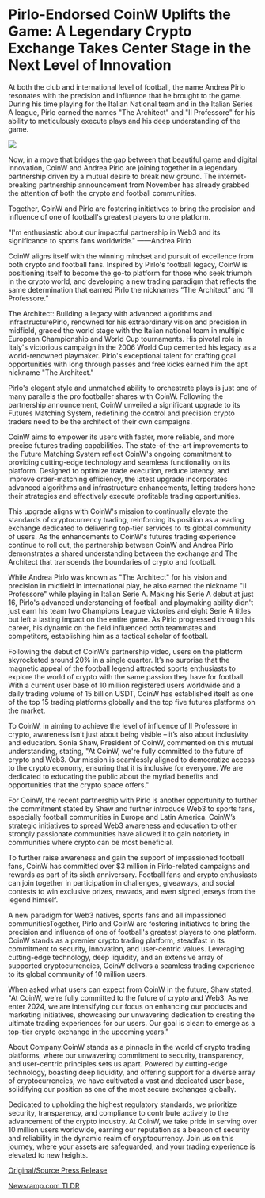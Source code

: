 # Pirlo-Endorsed CoinW Uplifts the Game: A Legendary Crypto Exchange Takes Center Stage in the Next Level of Innovation

At both the club and international level of football, the name Andrea Pirlo resonates with the precision and influence that he brought to the game. During his time playing for the Italian National team and in the Italian Series A league, Pirlo earned the names "The Architect" and "Il Professore" for his ability to meticulously execute plays and his deep understanding of the game.

![](https://api.blockchainwire.io/uploads/Proleoio/editor_image/73e52739-598d-4c34-ba6f-45b36ac9c542.png)

Now, in a move that bridges the gap between that beautiful game and digital innovation, CoinW and Andrea Pirlo are joining together in a legendary partnership driven by a mutual desire to break new ground. The internet-breaking partnership announcement from November has already grabbed the attention of both the crypto and football communities.

Together, CoinW and Pirlo are fostering initiatives to bring the precision and influence of one of football's greatest players to one platform.

"I'm enthusiastic about our impactful partnership in Web3 and its significance to sports fans worldwide." ——Andrea Pirlo

CoinW aligns itself with the winning mindset and pursuit of excellence from both crypto and football fans. Inspired by Pirlo's football legacy, CoinW is positioning itself to become the go-to platform for those who seek triumph in the crypto world, and developing a new trading paradigm that reflects the same determination that earned Pirlo the nicknames “The Architect” and “Il Professore.”

The Architect: Building a legacy with advanced algorithms and infrastructurePirlo, renowned for his extraordinary vision and precision in midfield, graced the world stage with the Italian national team in multiple European Championship and World Cup tournaments. His pivotal role in Italy's victorious campaign in the 2006 World Cup cemented his legacy as a world-renowned playmaker. Pirlo's exceptional talent for crafting goal opportunities with long through passes and free kicks earned him the apt nickname "The Architect."

Pirlo's elegant style and unmatched ability to orchestrate plays is just one of many parallels the pro footballer shares with CoinW. Following the partnership announcement, CoinW unveiled a significant upgrade to its Futures Matching System, redefining the control and precision crypto traders need to be the architect of their own campaigns.

CoinW aims to empower its users with faster, more reliable, and more precise futures trading capabilities. The state-of-the-art improvements to the Future Matching System reflect CoinW's ongoing commitment to providing cutting-edge technology and seamless functionality on its platform. Designed to optimize trade execution, reduce latency, and improve order-matching efficiency, the latest upgrade incorporates advanced algorithms and infrastructure enhancements, letting traders hone their strategies and effectively execute profitable trading opportunities.

This upgrade aligns with CoinW's mission to continually elevate the standards of cryptocurrency trading, reinforcing its position as a leading exchange dedicated to delivering top-tier services to its global community of users. As the enhancements to CoinW's futures trading experience continue to roll out, the partnership between CoinW and Andrea Pirlo demonstrates a shared understanding between the exchange and The Architect that transcends the boundaries of crypto and football.

While Andrea Pirlo was known as "The Architect" for his vision and precision in midfield in international play, he also earned the nickname "Il Professore" while playing in Italian Serie A. Making his Serie A debut at just 16, Pirlo's advanced understanding of football and playmaking ability didn't just earn his team two Champions League victories and eight Serie A titles but left a lasting impact on the entire game. As Pirlo progressed through his career, his dynamic on the field influenced both teammates and competitors, establishing him as a tactical scholar of football.

Following the debut of CoinW’s partnership video, users on the platform skyrocketed around 20% in a single quarter. It’s no surprise that the magnetic appeal of the football legend attracted sports enthusiasts to explore the world of crypto with the same passion they have for football. With a current user base of 10 million registered users worldwide and a daily trading volume of 15 billion USDT, CoinW has established itself as one of the top 15 trading platforms globally and the top five futures platforms on the market.

To CoinW, in aiming to achieve the level of influence of Il Professore in crypto, awareness isn’t just about being visible – it’s also about inclusivity and education. Sonia Shaw, President of CoinW, commented on this mutual understanding, stating, "At CoinW, we're fully committed to the future of crypto and Web3. Our mission is seamlessly aligned to democratize access to the crypto economy, ensuring that it is inclusive for everyone. We are dedicated to educating the public about the myriad benefits and opportunities that the crypto space offers."

For CoinW, the recent partnership with Pirlo is another opportunity to further the commitment stated by Shaw and further introduce Web3 to sports fans, especially football communities in Europe and Latin America. CoinW’s strategic initiatives to spread Web3 awareness and education to other strongly passionate communities have allowed it to gain notoriety in communities where crypto can be most beneficial.

To further raise awareness and gain the support of impassioned football fans, CoinW has committed over $3 million in Pirlo-related campaigns and rewards as part of its sixth anniversary. Football fans and crypto enthusiasts can join together in participation in challenges, giveaways, and social contests to win exclusive prizes, rewards, and even signed jerseys from the legend himself.

A new paradigm for Web3 natives, sports fans and all impassioned communitiesTogether, Pirlo and CoinW are fostering initiatives to bring the precision and influence of one of football's greatest players to one platform. CoinW stands as a premier crypto trading platform, steadfast in its commitment to security, innovation, and user-centric values. Leveraging cutting-edge technology, deep liquidity, and an extensive array of supported cryptocurrencies, CoinW delivers a seamless trading experience to its global community of 10 million users.

When asked what users can expect from CoinW in the future, Shaw stated, "At CoinW, we're fully committed to the future of crypto and Web3. As we enter 2024, we are intensifying our focus on enhancing our products and marketing initiatives, showcasing our unwavering dedication to creating the ultimate trading experiences for our users. Our goal is clear: to emerge as a top-tier crypto exchange in the upcoming years."

About Company:CoinW stands as a pinnacle in the world of crypto trading platforms, where our unwavering commitment to security, transparency, and user-centric principles sets us apart. Powered by cutting-edge technology, boasting deep liquidity, and offering support for a diverse array of cryptocurrencies, we have cultivated a vast and dedicated user base, solidifying our position as one of the most secure exchanges globally.

Dedicated to upholding the highest regulatory standards, we prioritize security, transparency, and compliance to contribute actively to the advancement of the crypto industry. At CoinW, we take pride in serving over 10 million users worldwide, earning our reputation as a beacon of security and reliability in the dynamic realm of cryptocurrency. Join us on this journey, where your assets are safeguarded, and your trading experience is elevated to new heights. 

[Original/Source Press Release](https://blockchainwire.io/press-release/pirlo-endorsed-coinw-uplifts-the-game-a-legendary-crypto-exchange-takes-center-stage-in-the-next-level-of-innovation) 

[Newsramp.com TLDR](https://newsramp.com/None) 